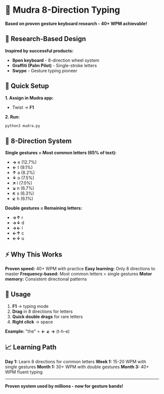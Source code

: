 # 🎯 Mudra 8-Direction Typing

**Based on proven gesture keyboard research - 40+ WPM achievable!**

## 🔬 Research-Based Design

**Inspired by successful products:**
- **8pen keyboard** - 8-direction wheel system
- **Graffiti (Palm Pilot)** - Single-stroke letters
- **Swype** - Gesture typing pioneer

## 🚀 Quick Setup

**1. Assign in Mudra app:**
- Twist → **F1**

**2. Run:**
```bash
python3 mudra.py
```

## 🎯 8-Direction System

**Single gestures = Most common letters (65% of text):**
- **→** e (12.7%)
- **←** t (9.1%)  
- **↑** a (8.2%)
- **↓** o (7.5%)
- **↗** i (7.0%)
- **↘** n (6.7%)
- **↖** s (6.3%)
- **↙** h (6.1%)

**Double gestures = Remaining letters:**
- **→↑** r
- **→↓** d  
- **→←** l
- **←↑** c
- **←↓** u

## ⚡ Why This Works

**Proven speed:** 40+ WPM with practice
**Easy learning:** Only 8 directions to master
**Frequency-based:** Most common letters = single gestures
**Motor memory:** Consistent directional patterns

## 🎯 Usage

1. **F1** → typing mode
2. **Drag** in 8 directions for letters
3. **Quick double drags** for rare letters
4. **Right click** → space

**Example:** "the" = **←** **↙** **→** (t-h-e)

## 📈 Learning Path

**Day 1:** Learn 8 directions for common letters
**Week 1:** 15-20 WPM with single gestures
**Month 1:** 30+ WPM with double gestures
**Month 3:** 40+ WPM fluent typing

---

**Proven system used by millions - now for gesture bands!**